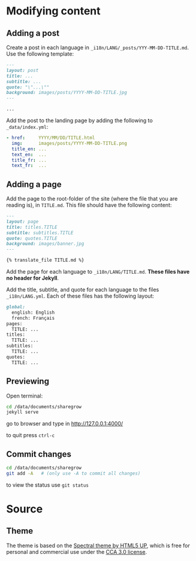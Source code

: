 
# Modifying content

## Adding a post

Create a post in each language in `_i18n/LANG/_posts/YYY-MM-DD-TITLE.md`. Use the following template:

```md
---
layout: post
title: ...
subtitle: ...
quote: "\"...\""
background: images/posts/YYYY-MM-DD-TITLE.jpg
---

...
```

Add the post to the landing page by adding the following to `_data/index.yml`:

```yml
- href:     YYYY/MM/DD/TITLE.html
  img:      images/posts/YYYY-MM-DD-TITLE.png
  title_en: ...
  text_en:  ...
  title_fr: ...
  text_fr:  ...
```

## Adding a page

Add the page to the root-folder of the site (where the file that you are reading is), in `TITLE.md`. This file should have the following content:

```md
---
layout: page
title: titles.TITLE
subtitle: subtitles.TITLE
quote: quotes.TITLE
background: images/banner.jpg
---

{% translate_file TITLE.md %}
```

Add the page for each language to `_i18n/LANG/TITLE.md`. **These files have no header for Jekyll**.

Add the title, subtitle, and quote for each language to the files `_i18n/LANG.yml`. Each of these files has the following layout:

```md
global:
  english: English
  french: Français
pages:
  TITLE: ...
titles:
  TITLE: ...
subtitles:
  TITLE: ...
quotes:
  TITLE: ...
```

## Previewing

Open terminal: 

```bash
cd /data/documents/sharegrow 
jekyll serve 
```
go to browser and type in http://127.0.0.1:4000/ 

to quit press `ctrl-c`

## Commit changes

```bash
cd /data/documents/sharegrow
git add -A   # (only use -A to commit all changes)
```

to view the status use `git status`


# Source

## Theme

The theme is based on the [Spectral theme by HTML5 UP](http://html5up.net/), which is free for personal and commercial use under the [CCA 3.0 license](html5up.net/license).


